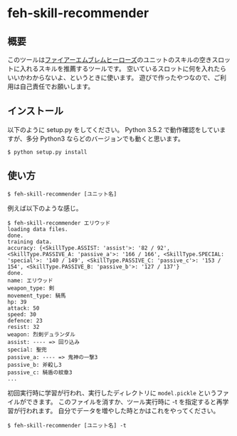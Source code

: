 # feh-skill-recommender

## 概要

このツールは[ファイアーエムブレムヒーローズ](https://fire-emblem-heroes.com/ja/)のユニットのスキルの空きスロットに入れるスキルを推薦するツールです。
空いているスロットに何を入れたらいいかわからないよ、というときに使います。
遊びで作ったやつなので、ご利用は自己責任でお願いします。

## インストール

以下のように setup.py をしてください。
Python 3.5.2 で動作確認をしていますが、多分 Python3 ならどのバージョンでも動くと思います。

```
$ python setup.py install
```

## 使い方

```
$ feh-skill-recommender [ユニット名]
```

例えば以下のような感じ。

```
$ feh-skill-recommender エリウッド
loading data files.
done.
training data.
accuracy: {<SkillType.ASSIST: 'assist'>: '82 / 92', <SkillType.PASSIVE_A: 'passive_a'>: '166 / 166', <SkillType.SPECIAL: 'special'>: '140 / 149', <SkillType.PASSIVE_C: 'passive_c'>: '153 / 154', <SkillType.PASSIVE_B: 'passive_b'>: '127 / 137'}
done.
name: エリウッド
weapon_type: 剣
movement_type: 騎馬
hp: 39
attack: 50
speed: 30
defence: 23
resist: 32
weapon: 烈剣デュランダル
assist: ---- => 回り込み
special: 聖兜
passive_a: ---- => 鬼神の一撃3
passive_b: 斧殺し3
passive_c: 騎盾の紋章3
...
```

初回実行時に学習が行われ、実行したディレクトリに `model.pickle` というファイルができます。
このファイルを消すか、ツール実行時に -t を指定すると再学習が行われます。
自分でデータを増やした時とかはこれをやってください。

```
$ feh-skill-recommender [ユニット名] -t
```
